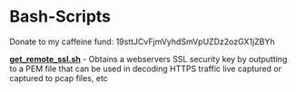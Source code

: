 # Bash-Scripts

Donate to my caffeine fund: 19sttJCvFjmVyhdSmVpUZDz2ozGX1jZBYh

<u><b>get_remote_ssl.sh</b></u> - Obtains a webservers SSL security key by outputting to a PEM file that can be used in decoding HTTPS traffic live captured or captured to pcap files, etc<br>
